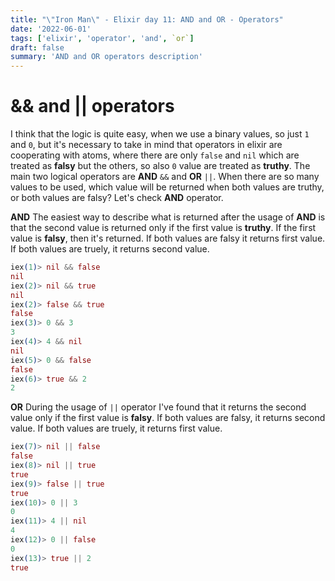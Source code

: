 ```yaml
---
title: "\"Iron Man\" - Elixir day 11: AND and OR - Operators"
date: '2022-06-01'
tags: ['elixir', 'operator', 'and', `or`]
draft: false
summary: 'AND and OR operators description'
---
```

# && and || operators
I think that the logic is quite easy, when we use a binary values, so just `1` and `0`, but it's necessary to take in mind that operators in elixir are cooperating with atoms, where there are only `false` and `nil` which are treated as **falsy** but the others, so also `0` value are treated as **truthy**. The main two logical operators are **AND** `&&` and **OR** `||`. When there are so many values to be used, which value will be returned when both values are truthy, or both values are falsy? Let's check **AND** operator.

**AND**
The easiest way to describe what is returned after the usage of **AND** is that the second value is returned only if the first value is **truthy**. If the first value is **falsy**, then it's returned. If both values are falsy it returns first value. If both values are truely, it returns second value.
```elixir
iex(1)> nil && false
nil
iex(2)> nil && true
nil
iex(2)> false && true  
false
iex(3)> 0 && 3   
3
iex(4)> 4 && nil
nil
iex(5)> 0 && false
false
iex(6)> true && 2
2
```

**OR**
During the usage of `||` operator I've found that it returns the second value only if the first value is **falsy**. If both values are falsy, it returns second value. If both values are truely, it returns first value.
```elixir
iex(7)> nil || false
false
iex(8)> nil || true
true
iex(9)> false || true
true
iex(10)> 0 || 3
0
iex(11)> 4 || nil
4
iex(12)> 0 || false
0
iex(13)> true || 2
true
```
